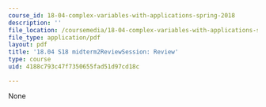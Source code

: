 ```yaml
---
course_id: 18-04-complex-variables-with-applications-spring-2018
description: ''
file_location: /coursemedia/18-04-complex-variables-with-applications-spring-2018/4188c793c47f7350655fad51d97cd18c_MIT18_04S18_midterm2ReviewSession.pdf
file_type: application/pdf
layout: pdf
title: '18.04 S18 midterm2ReviewSession: Review'
type: course
uid: 4188c793c47f7350655fad51d97cd18c

---
```

None